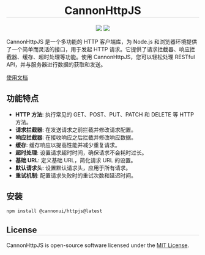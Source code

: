 <h1 align="center" style="border-bottom: 2px solid #ebebeb;">CannonHttpJS</h1>
<div align="center" style="margin-bottom: 10px;">
<img src="https://img.shields.io/badge/license-MIT-green" />
<img src="https://img.shields.io/badge/test_coverage-98%25-cyan" />
</div>

CannonHttpJS 是一个多功能的 HTTP 客户端库，为 Node.js 和浏览器环境提供了一个简单而灵活的接口，用于发起 HTTP 请求。它提供了请求拦截器、响应拦截器、缓存、超时处理等功能。使用 CannonHttpJS，您可以轻松处理 RESTful API，并与服务器进行数据的获取和发送。

<a href="https://cannonmaster.github.io/doc-cannonhttpjs/zh/">使用文档</a>

## 功能特点

- **HTTP 方法**: 执行常见的 GET、POST、PUT、PATCH 和 DELETE 等 HTTP 方法。
- **请求拦截器**: 在发送请求之前拦截并修改请求配置。
- **响应拦截器**: 在接收响应之后拦截并修改响应数据。
- **缓存**: 缓存响应以提高性能并减少重复请求。
- **超时处理**: 设置请求超时时间，确保请求不会耗时过长。
- **基础 URL**: 定义基础 URL，简化请求 URL 的设置。
- **默认请求头**: 设置默认请求头，应用于所有请求。
- **重试机制**: 配置请求失败时的重试次数和延迟时间。

## 安装

```bash
npm install @cannonui/httpjs@latest
```

<h2 style="border-bottom: 2px solid #ebebeb;">License</h2>

CannonHttpJS is open-source software licensed under the [MIT License](https://opensource.org/licenses/MIT).
